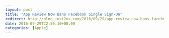 ```yaml
---
layout: post
title: "App Review Now Bans Facebook Single Sign-On"
redirect: http://blog.just2us.com/2016/09/29/app-review-now-bans-facebook-single-sign-on/
date: 2016-09-29T22:50:10+08:00
categories: [Apple]
---
```


